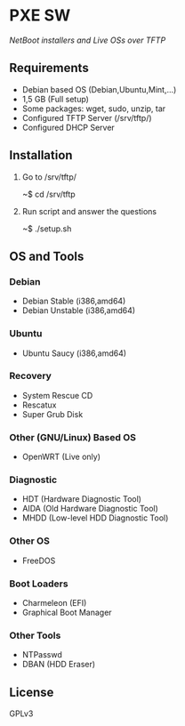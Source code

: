 # PXE SW
_NetBoot installers and Live OSs over TFTP_

## Requirements
- Debian based OS (Debian,Ubuntu,Mint,...)
- 1,5 GB (Full setup)
- Some packages: wget, sudo, unzip, tar
- Configured TFTP Server (/srv/tftp/)
- Configured DHCP Server

## Installation
1. Go to /srv/tftp/

	~$ cd /srv/tftp

2. Run script and answer the questions

	~$ ./setup.sh
	

## OS and Tools

### Debian
- Debian Stable (i386,amd64)
- Debian Unstable (i386,amd64)

### Ubuntu
- Ubuntu Saucy (i386,amd64)

### Recovery
- System Rescue CD
- Rescatux
- Super Grub Disk

### Other (GNU/Linux) Based OS
- OpenWRT (Live only)

### Diagnostic
- HDT (Hardware Diagnostic Tool)
- AIDA (Old Hardware Diagnostic Tool)
- MHDD (Low-level HDD Diagnostic Tool)

### Other OS
- FreeDOS

### Boot Loaders
- Charmeleon (EFI)
- Graphical Boot Manager

### Other Tools
- NTPasswd
- DBAN (HDD Eraser)

## License
GPLv3
